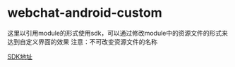# webchat-android-custom
这里以引用module的形式使用sdk，可以通过修改module中的资源文件的形式来达到自定义界面的效果
注意：不可改变资源文件的名称

[SDK地址](https://github.com/CloudSoft-Team/webchat-android-sdk)
